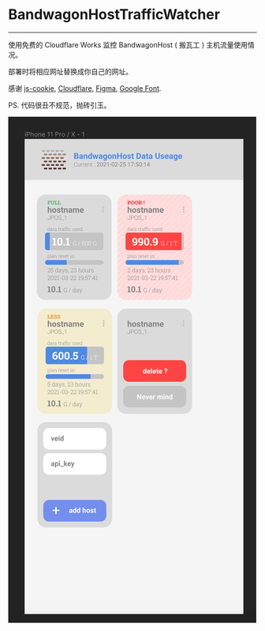# BandwagonHostTrafficWatcher
-----------
使用免费的 Cloudflare Works 监控 BandwagonHost ( 搬瓦工 ) 主机流量使用情况。

部署时将相应网址替换成你自己的网址。

感谢 [js-cookie](https://github.com/js-cookie/js-cookie), [Cloudflare](https://www.cloudflare.com/), [Figma](https://www.figma.com), [Google Font](https://fonts.google.com/).

PS. 代码很丑不规范，抛砖引玉。

![screen](./screenshot.png)
